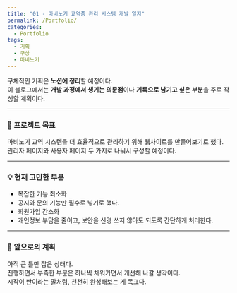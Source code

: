 ```yaml
---
title: "01 - 마비노기 교역품 관리 시스템 개발 일지"
permalink: /Portfolio/
categories:
  - Portfolio
tags:
  - 기획
  - 구상
  - 마비노기
---
```



구체적인 기획은 **노션에 정리**할 예정이다.  
이 블로그에서는 **개발 과정에서 생기는 의문점**이나 **기록으로 남기고 싶은 부분**을 주로 작성할 계획이다.

--- 

### 🎯 프로젝트 목표  
마비노기 교역 시스템을 더 효율적으로 관리하기 위해 웹사이트를 만들어보기로 했다.
관리자 페이지와 사용자 페이지 두 가지로 나눠서 구성할 예정이다.

---

### 💡 현재 고민한 부분  
- 복잡한 기능 최소화
 - 공지와 문의 기능만 필수로 넣기로 했다.
- 회원가입 간소화
 - 개인정보 부담을 줄이고, 보안을 신경 쓰지 않아도 되도록 간단하게 처리한다.

---

### 🚀 앞으로의 계획
아직 큰 틀만 잡은 상태다.  
진행하면서 부족한 부분은 하나씩 채워가면서 개선해 나갈 생각이다.  
시작이 반이라는 말처럼, 천천히 완성해보는 게 목표다.
